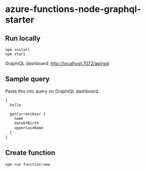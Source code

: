 # azure-functions-node-graphql-starter

## Run locally

```
npm install
npm start
```

GraphiQL dashboard: <http://localhost:7072/api/gql>

## Sample query
Paste this into query on GraphiQL dashboard.

```graphql
{
  hello

  getCurrentUser {
    name
    dateOfBirth
    upperCaseName
  }
}
```

## Create function
```
npm run function:new
```